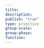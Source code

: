 ```yaml
---
title: 
description: 
publish: "true"
type: primitive
group-scale: 
group-phase: 
function:
---
```

